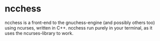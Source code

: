 # ncchess

ncchess is a front-end to the gnuchess-engine (and possibly others too) using ncurses, written in C++. ncchess run purely in your terminal, as it uses the ncurses-library to work.
